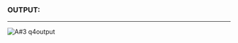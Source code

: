 ### OUTPUT:
***
![A#3 q4output](https://github.com/amnaa26/OOP/assets/142903458/63daa7b1-1e94-4e2d-81ef-1f54090575af)
